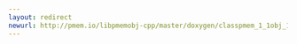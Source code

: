 ```yaml
---
layout: redirect
newurl: http://pmem.io/libpmemobj-cpp/master/doxygen/classpmem_1_1obj_1_1transaction.html
---
```

